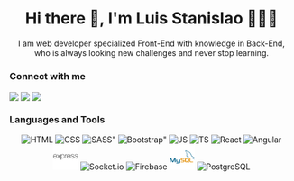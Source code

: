 <h1 align="center">Hi there 👋, I'm Luis Stanislao 👨🏻‍💻</h1>
<p align="center">I am web developer specialized Front-End with knowledge in Back-End, who is always looking new challenges and never stop learning.</h1>

### Connect with me
<a href="https://www.linkedin.com/in/luis-stanislao-70248817b/" target="blank"><img align="center" src="https://img.icons8.com/color/32/000000/linkedin.png"  width="40" /></a>
<a href="https://www.instagram.com/luis_stanislao" target="blank"><img align="center" src="https://img.icons8.com/fluency/48/000000/instagram-new.png"  width="40" /></a>
<a href="https://www.instagram.com/luis_stanislao" target="blank"><img align="center" src="https://img.icons8.com/external-prettycons-flat-prettycons/47/000000/external-web-page-web-and-seo-prettycons-flat-prettycons.png"  width="37" /></a>


### Languages and Tools
<div style="text-align:center">
<img alt="HTML" title="HTML" width="45px" src="https://lenguajehtml.com/assets/logo.svg" />
<img  alt="CSS" title="CSS" width="45px" src="https://w7.pngwing.com/pngs/604/592/png-transparent-css3-cascading-style-sheets-logo-html-beautify-blue-angle-text-thumbnail.png" />
<img alt=SASS" title="SASS" width="45px" src="https://cdn.freelogovectors.net/wp-content/uploads/2019/02/sass-logo.png" />
<img alt=Bootstrap" title="Bootstrap" width="45px" src="https://iconape.com/wp-content/files/vp/370638/svg/bootstrap-logo-icon-png-svg.png" />
                                                                                                                       
<img  alt="JS" title="JS" width="45px" src="https://user-images.githubusercontent.com/61010275/156266165-77e90993-31d1-4861-b8a2-eca162584297.png" />
<img alt="TS" title="TS" width="45px" src="https://user-images.githubusercontent.com/61010275/156266269-609b3f7b-dfed-4d02-855f-72ba62abf505.png" />
<img alt="React" title="React" width="45px" src="https://user-images.githubusercontent.com/61010275/156266326-40c0d37b-3aad-491b-90d7-af845a92710b.png" />
<img alt="Angular" title="Angular" width="45px" src="https://upload.wikimedia.org/wikipedia/commons/thumb/c/cf/Angular_full_color_logo.svg/250px-Angular_full_color_logo.svg.png" />
<img alt="Express" title="Express" width="45px" src="https://raw.githubusercontent.com/devicons/devicon/master/icons/express/express-original-wordmark.svg" />
<img alt="Socket.io" title="Socket.io" width="45px" src="https://user-images.githubusercontent.com/61010275/156266760-e33e5f60-fd06-424b-af4a-d7f3b33f6e39.png" />
<img alt="Firebase" title="Firebase" width="45px" src="https://www.vectorlogo.zone/logos/firebase/firebase-icon.svg" />
<img alt="MySQL" title="MySQL" width="45px" src="https://raw.githubusercontent.com/devicons/devicon/master/icons/mysql/mysql-original-wordmark.svg" />
<img alt="PostgreSQL" title="PostgreSQL" width="45px" src="https://user-images.githubusercontent.com/61010275/156266890-7098890f-94e9-4d1e-870d-9715f744c8de.png" />
                                                                                                                
</div>





<!--
**Lstanislao/Lstanislao** is a ✨ _special_ ✨ repository because its `README.md` (this file) appears on your GitHub profile.

Here are some ideas to get you started:

- 🔭 I’m currently working on ...
- 🌱 I’m currently learning ...
- 👯 I’m looking to collaborate on ...
- 🤔 I’m looking for help with ...
- 💬 Ask me about ...
- 📫 How to reach me: ...
- 😄 Pronouns: ...
- ⚡ Fun fact: ...
-->
